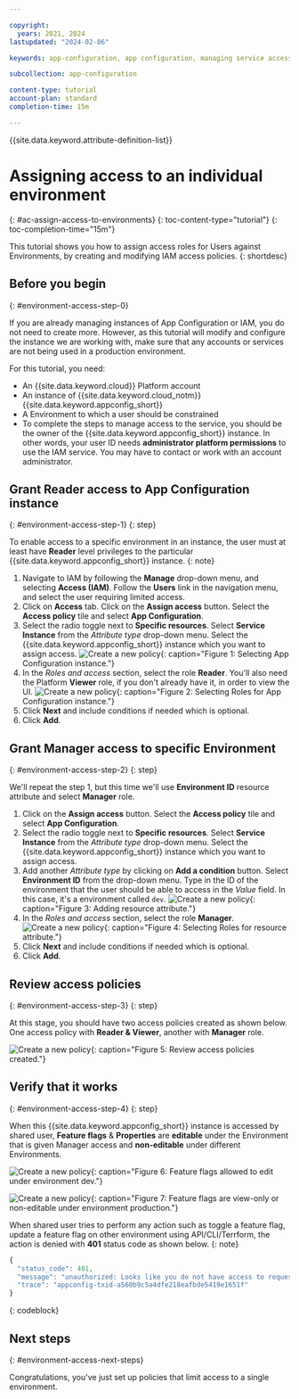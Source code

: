 ```yaml
---

copyright:
  years: 2021, 2024
lastupdated: "2024-02-06"

keywords: app-configuration, app configuration, managing service access, iam, account, environments

subcollection: app-configuration

content-type: tutorial
account-plan: standard
completion-time: 15m

---
```


{{site.data.keyword.attribute-definition-list}}

# Assigning access to an individual environment
{: #ac-assign-access-to-environments}
{: toc-content-type="tutorial"}
{: toc-completion-time="15m"}

This tutorial shows you how to assign access roles for Users against Environments, by creating and modifying IAM access policies.
{: shortdesc}

## Before you begin
{: #environment-access-step-0}

If you are already managing instances of App Configuration or IAM, you do not need to create more. However, as this tutorial will modify and configure the instance we are working with, make sure that any accounts or services are not being used in a production environment.

For this tutorial, you need:

- An {{site.data.keyword.cloud}} Platform account
- An instance of {{site.data.keyword.cloud_notm}} {{site.data.keyword.appconfig_short}}
- A Environment to which a user should be constrained
- To complete the steps to manage access to the service, you should be the owner of the {{site.data.keyword.appconfig_short}} instance. In other words, your user ID needs **administrator platform permissions** to use the IAM service. You may have to contact or work with an account administrator.

## Grant Reader access to App Configuration instance
{: #environment-access-step-1}
{: step}

To enable access to a specific environment in an instance, the user must at least have **Reader** level privileges to the particular {{site.data.keyword.appconfig_short}} instance.
{: note}

1. Navigate to IAM by following the **Manage** drop-down menu, and selecting **Access (IAM)**. Follow the **Users** link in the navigation menu, and select the user requiring limited access.
2. Click on **Access** tab. Click on the **Assign access** button. Select the **Access policy** tile and select **App Configuration**.
3. Select the radio toggle next to **Specific resources**. Select **Service Instance** from the _Attribute type_ drop-down menu. Select the {{site.data.keyword.appconfig_short}} instance which you want to assign access. ![Create a new policy](images/tut-iam-env-1.png){: caption="Figure 1: Selecting App Configuration instance."}
4. In the _Roles and access_ section, select the role **Reader**. You'll also need the Platform **Viewer** role, if you don't already have it, in order to view the UI. ![Create a new policy](images/tut-iam-env-2.png){: caption="Figure 2: Selecting Roles for App Configuration instance."}
5. Click **Next** and include conditions if needed which is optional.
6. Click **Add**.

## Grant Manager access to specific Environment
{: #environment-access-step-2}
{: step}

We'll repeat the step 1, but this time we'll use **Environment ID** resource attribute and select **Manager** role.

1. Click on the **Assign access** button. Select the **Access policy** tile and select **App Configuration**.
2. Select the radio toggle next to **Specific resources**. Select **Service Instance** from the _Attribute type_ drop-down menu. Select the {{site.data.keyword.appconfig_short}} instance which you want to assign access.
3. Add another _Attribute type_ by clicking on **Add a condition** button. Select **Environment ID** from the drop-down menu. Type in the ID of the environment that the user should be able to access in the _Value_ field.  In this case, it's a environment called `dev`. ![Create a new policy](images/tut-iam-env-3.png){: caption="Figure 3: Adding resource attribute."}
4. In the _Roles and access_ section, select the role **Manager**. ![Create a new policy](images/tut-iam-env-4.png){: caption="Figure 4: Selecting Roles for resource attribute."}
5. Click **Next** and include conditions if needed which is optional.
6. Click **Add**.

## Review access policies
{: #environment-access-step-3}
{: step}

At this stage, you should have two access policies created as shown below. One access policy with **Reader & Viewer**, another with **Manager** role.

![Create a new policy](images/tut-iam-env-5.png){: caption="Figure 5: Review access policies created."}

## Verify that it works
{: #environment-access-step-4}
{: step}

When this {{site.data.keyword.appconfig_short}} instance is accessed by shared user, **Feature flags** & **Properties** are **editable** under the Environment that is given Manager access and **non-editable** under different Environments.

![Create a new policy](images/tut-iam-env-6.png){: caption="Figure 6: Feature flags allowed to edit under environment dev."}

![Create a new policy](images/tut-iam-env-7.png){: caption="Figure 7: Feature flags are view-only or non-editable under environment production."}

When shared user tries to perform any action such as toggle a feature flag, update a feature flag on other environment using API/CLI/Terrform, the action is denied with **401** status code as shown below.
{: note}

```javascript
{
  "status_code": 401,
  "message": "unauthorized: Looks like you do not have access to requested resource or action is not permitted for the corresponding IAM role. If this is a shared resource, please check if access policies are rightly created.",
  "trace": "appconfig-txid-a560b9c5a4dfe218eafbde5419e1651f"
}
```
{: codeblock}

## Next steps
{: #environment-access-next-steps}

Congratulations, you've just set up policies that limit access to a single environment.
